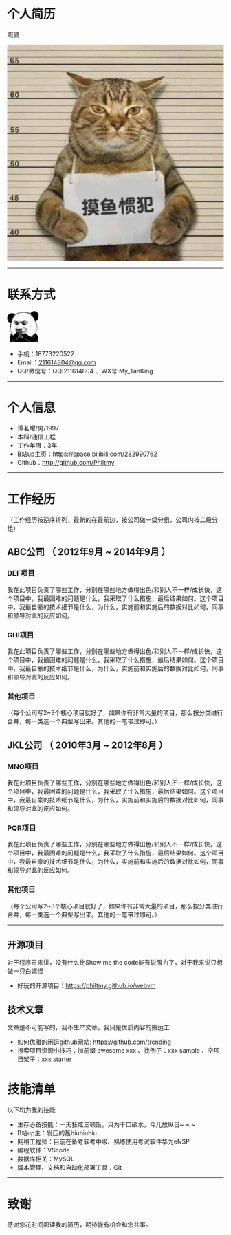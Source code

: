 # 个人简历
照骗

![image](./images/5.png)

---

# 联系方式
![image](./images/2.png)

- 手机：18773220522 
- Email：211614804@qq.com                       
- QQ/微信号：QQ:211614804 、WX号:My_TanKing

---

# 个人信息

 - 谭茗耀/男/1997 
 - 本科/通信工程 
 - 工作年限：3年
 - B站up主页：https://space.bilibili.com/282990762
 - Github：http://github.com/Philtmy 


---

# 工作经历
（工作经历按逆序排列，最新的在最前边，按公司做一级分组，公司内按二级分组）

## ABC公司 （ 2012年9月 ~ 2014年9月 ）

### DEF项目 
我在此项目负责了哪些工作，分别在哪些地方做得出色/和别人不一样/成长快，这个项目中，我最困难的问题是什么，我采取了什么措施，最后结果如何。这个项目中，我最自豪的技术细节是什么，为什么，实施前和实施后的数据对比如何，同事和领导对此的反应如何。


### GHI项目 
我在此项目负责了哪些工作，分别在哪些地方做得出色/和别人不一样/成长快，这个项目中，我最困难的问题是什么，我采取了什么措施，最后结果如何。这个项目中，我最自豪的技术细节是什么，为什么，实施前和实施后的数据对比如何，同事和领导对此的反应如何。


### 其他项目

（每个公司写2~3个核心项目就好了，如果你有非常大量的项目，那么按分类进行合并，每一类选一个典型写出来。其他的一笔带过即可。）

 
## JKL公司 （ 2010年3月 ~ 2012年8月 ）

### MNO项目 
我在此项目负责了哪些工作，分别在哪些地方做得出色/和别人不一样/成长快，这个项目中，我最困难的问题是什么，我采取了什么措施，最后结果如何。这个项目中，我最自豪的技术细节是什么，为什么，实施前和实施后的数据对比如何，同事和领导对此的反应如何。


### PQR项目 
我在此项目负责了哪些工作，分别在哪些地方做得出色/和别人不一样/成长快，这个项目中，我最困难的问题是什么，我采取了什么措施，最后结果如何。这个项目中，我最自豪的技术细节是什么，为什么，实施前和实施后的数据对比如何，同事和领导对此的反应如何。


### 其他项目

（每个公司写2~3个核心项目就好了，如果你有非常大量的项目，那么按分类进行合并，每一类选一个典型写出来。其他的一笔带过即可。）

---


## 开源项目
 对于程序员来讲，没有什么比Show me the code能有说服力了，对于我来说只想做一只白嫖怪

 - 好玩的开源项目：https://philtmy.github.io/webvm

## 技术文章
文章是不可能写的，我不生产文章，我只是优质内容的搬运工

- 如何优雅的闲逛github网站: https://github.com/trending
- 搜索项目资源小技巧：加前缀 awesome xxx 、找例子：xxx sample 、空项目架子：xxx starter


# 技能清单


以下均为我的技能

- 生存必备技能：一天狂炫三顿饭，只为干口碳水，今儿放纵日~ ~ ~
- B站up主：发压的轰biubiubiu
- 网络工程师：目前在备考软考中级、熟练使用考试软件华为eNSP
- 编程软件：VScode
- 数据库相关：MySQL
- 版本管理、文档和自动化部署工具：Git



---

# 致谢
感谢您花时间阅读我的简历，期待能有机会和您共事。
